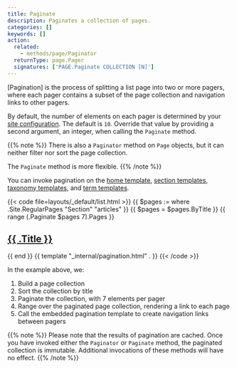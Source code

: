```yaml
---
title: Paginate
description: Paginates a collection of pages.
categories: []
keywords: []
action:
  related:
    - methods/page/Paginator
  returnType: page.Pager
  signatures: ['PAGE.Paginate COLLECTION [N]']
---
```


[Pagination] is the process of splitting a list page into two or more pagers, where each pager contains a subset of the page collection and navigation links to other pagers.

By default, the number of elements on each pager is determined by your [site configuration]. The default is `10`. Override that value by providing a second argument, an integer, when calling the `Paginate` method.

[site configuration]: /getting-started/configuration/#pagination

{{% note %}}
There is also a `Paginator` method on `Page` objects, but it can neither filter nor sort the page collection.

The `Paginate` method is more flexible.
{{% /note %}}

You can invoke pagination on the [home template], [section templates], [taxonomy templates], and [term templates].

[home template]: /templates/types/#home
[section templates]: /templates/types/#section
[taxonomy templates]: /templates/types/#taxonomy
[term templates]: /templates/types/#term

{{< code file=layouts/_default/list.html >}}
{{ $pages := where .Site.RegularPages "Section" "articles" }}
{{ $pages = $pages.ByTitle }}
{{ range (.Paginate $pages 7).Pages }}
  <h2><a href="{{ .RelPermalink }}">{{ .Title }}</a></h2>
{{ end }}
{{ template "_internal/pagination.html" . }}
{{< /code >}}

In the example above, we:

1. Build a page collection
2. Sort the collection by title
3. Paginate the collection, with 7 elements per pager
4. Range over the paginated page collection, rendering a link to each page
5. Call the embedded pagination template to create navigation links between pagers

{{% note %}}
Please note that the results of pagination are cached. Once you have invoked either the `Paginator` or `Paginate` method, the paginated collection is immutable. Additional invocations of these methods will have no effect.
{{% /note %}}
